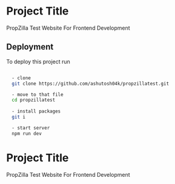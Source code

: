 
# Project Title

PropZilla Test Website For Frontend Development 


## Deployment

To deploy this project run

```bash

  - clone
  git clone https://github.com/ashutosh04k/propzillatest.git

  - move to that file
  cd propzillatest
  
  - install packages
  git i

  - start server
  npm run dev
```


# Project Title

PropZilla Test Website For Frontend Development 

